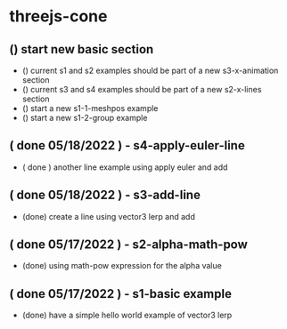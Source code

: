 # threejs-cone

## () start new basic section
* () current s1 and s2 examples should be part of a new s3-x-animation section
* () current s3 and s4 examples should be part of a new s2-x-lines section
* () start a new s1-1-meshpos example
* () start a new s1-2-group example

## ( done 05/18/2022 ) - s4-apply-euler-line
* ( done ) another line example using apply euler and add

## ( done 05/18/2022 ) - s3-add-line
* (done) create a line using vector3 lerp and add

## ( done 05/17/2022 ) - s2-alpha-math-pow
* (done) using math-pow expression for the alpha value

## ( done 05/17/2022 ) - s1-basic example
* (done) have a simple hello world example of vector3 lerp